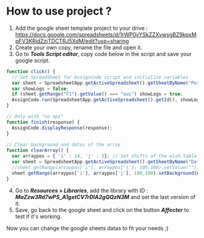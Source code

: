 # How to use project ?
>
1. Add the google sheet template project to your drive : https://docs.google.com/spreadsheets/d/1rWP0vYSkZZXvwsgBZ9kpxMpFV3KRidZziTDCTRJ5XdM/edit?usp=sharing
2. Create your own copy, rename the file and open it.
3. Go to ***Tools  Script editor***, copy code below in the script and save your google script.

```javascript
function click() {
  // Set SpreadSheet for AssignCode script and initialize variables
  var sheet = SpreadsheetApp.getActiveSpreadsheet().getSheetByName("Perf");
  var showLogs = false;
  if (sheet.getRange("F1").getValue() === "oui") showLogs = true;
  AssignCode.run(SpreadsheetApp.getActiveSpreadsheet().getId(), showLogs); // google sheets id | do we use the api to solve ? | do we show logs ?
}

// Only with "no api"
function finish(response) {
  AssignCode.displayResponse(response);
}
 
// Clear background and datas of the array
function clearArray() {
  var arraypos = { 'i' : 14, 'j' : 2}; // Set shifts of the wish table position
  var sheet = SpreadsheetApp.getActiveSpreadsheet().getSheetByName("Datas");
  //sheet.getRange(arraypos['i'], arraypos['j'], 100,100).setValue(""); // Set value
  sheet.getRange(arraypos['i'], arraypos['j'], 100,100).setBackground(null); // Clear background color
}
```

4. Go to ***Resources > Libraries***, add the library with ID : ***MaZzw3Rd7wPS_A1gxtCV7rDIA2gQQzN3M*** and set the last version of it.
5. Save, go back to the google sheet and click on the button ***Affecter*** to test if it's working.

Now you can change the google sheets datas to fit your needs ;)
